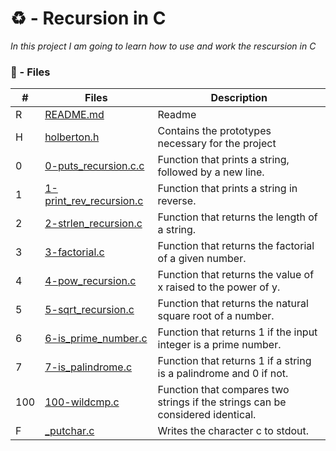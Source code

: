 # ♻ - Recursion in C 

_In this project I am going to learn how to use and work the rescursion in C_

### :memo: - Files 

#|Files| Description
---|---|---
R|[README.md](./README.md)| Readme
H|[holberton.h](./holberton.h)| Contains the prototypes necessary for the project
0|[0-puts_recursion.c.c](./0-puts_recursion.c.c)| Function that prints a string, followed by a new line.
1|[1-print_rev_recursion.c](./1-print_rev_recursion.c)| Function that prints a string in reverse.
2|[2-strlen_recursion.c](./2-strlen_recursion.c)| Function that returns the length of a string.
3|[3-factorial.c](./3-factorial.c)| Function that returns the factorial of a given number.
4|[4-pow_recursion.c](./4-pow_recursion.c)| Function that returns the value of x raised to the power of y.
5|[5-sqrt_recursion.c](./5-sqrt_recursion.c)| Function that returns the natural square root of a number.
6|[6-is_prime_number.c](./6-is_prime_number.c)| Function that returns 1 if the input integer is a prime number.
7|[7-is_palindrome.c](./7-is_palindrome.c)| Function that returns 1 if a string is a palindrome and 0 if not.
100|[100-wildcmp.c](./100-wildcmp.c)| Function that compares two strings if the strings can be considered identical.
F|[_putchar.c](./_putchar.c)| Writes the character c to stdout.
